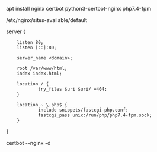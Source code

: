 apt install nginx certbot python3-certbot-nginx php7.4-fpm

/etc/nginx/sites-available/default


server {

        listen 80;
        listen [::]:80;

        server_name <domain>;

        root /var/www/html;
        index index.html;
       
        location / {
                try_files $uri $uri/ =404;
        }

        location ~ \.php$ {
                include snippets/fastcgi-php.conf;
                fastcgi_pass unix:/run/php/php7.4-fpm.sock;
        }
}



certbot --nginx -d <domainname>

